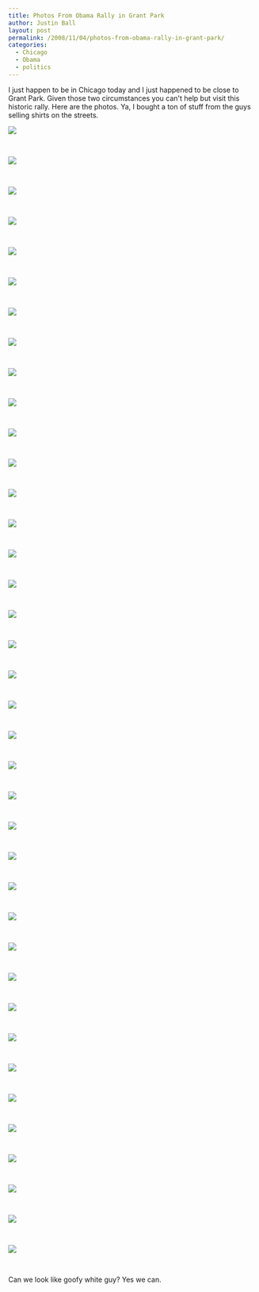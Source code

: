 ```yaml
---
title: Photos From Obama Rally in Grant Park
author: Justin Ball
layout: post
permalink: /2008/11/04/photos-from-obama-rally-in-grant-park/
categories:
  - Chicago
  - Obama
  - politics
---
```


I just happen to be in Chicago today and I just happened to be close to Grant Park. Given those two circumstances you can't help
but visit this historic rally. Here are the photos. Ya, I bought a ton of stuff from the guys selling shirts on the streets.

<div class="image-grid image-grid-vertical">
  <div class="image">
    <a href="/images/posts/2008/11/2008-11-04-013.jpg"><img src="/images/posts/2008/11/2008-11-04-013-300x225.jpg" /></a>
    <p class="caption">&nbsp;</p>
  </div>
  <div class="image">
    <a href="/images/posts/2008/11/2008-11-04-014.jpg"><img src="/images/posts/2008/11/2008-11-04-014-300x225.jpg" /></a>
    <p class="caption">&nbsp;</p>
  </div>
  <div class="image">
    <a href="/images/posts/2008/11/2008-11-04-016.jpg"><img src="/images/posts/2008/11/2008-11-04-016-300x225.jpg" /></a>
    <p class="caption">&nbsp;</p>
  </div>
  <div class="image">
    <a href="/images/posts/2008/11/2008-11-04-022.jpg"><img src="/images/posts/2008/11/2008-11-04-022-300x225.jpg" /></a>
    <p class="caption">&nbsp;</p>
  </div>
  <div class="image">
    <a href="/images/posts/2008/11/2008-11-04-025.jpg"><img src="/images/posts/2008/11/2008-11-04-025-225x300.jpg" /></a>
    <p class="caption">&nbsp;</p>
  </div>
  <div class="image">
    <a href="/images/posts/2008/11/2008-11-04-026.jpg"><img src="/images/posts/2008/11/2008-11-04-026-225x300.jpg" /></a>
    <p class="caption">&nbsp;</p>
  </div>
  <div class="image">
    <a href="/images/posts/2008/11/2008-11-04-027.jpg"><img src="/images/posts/2008/11/2008-11-04-027-225x300.jpg" /></a>
    <p class="caption">&nbsp;</p>
  </div>
  <div class="image">
    <a href="/images/posts/2008/11/2008-11-04-028.jpg"><img src="/images/posts/2008/11/2008-11-04-028-300x225.jpg" /></a>
    <p class="caption">&nbsp;</p>
  </div>
  <div class="image">
    <a href="/images/posts/2008/11/2008-11-04-035.jpg"><img src="/images/posts/2008/11/2008-11-04-035-300x225.jpg" /></a>
    <p class="caption">&nbsp;</p>
  </div>
  <div class="image">
    <a href="/images/posts/2008/11/2008-11-04-036.jpg"><img src="/images/posts/2008/11/2008-11-04-036-300x225.jpg" /></a>
    <p class="caption">&nbsp;</p>
  </div>
  <div class="image">
    <a href="/images/posts/2008/11/img_0208.jpg"><img src="/images/posts/2008/11/img_0208-225x300.jpg" /></a>
    <p class="caption">&nbsp;</p>
  </div>
  <div class="image">
    <a href="/images/posts/2008/11/img_0209.jpg"><img src="/images/posts/2008/11/img_0209-225x300.jpg" /></a>
    <p class="caption">&nbsp;</p>
  </div>
  <div class="image">
    <a href="/images/posts/2008/11/img_0210.jpg"><img src="/images/posts/2008/11/img_0210-225x300.jpg" /></a>
    <p class="caption">&nbsp;</p>
  </div>
  <div class="image">
    <a href="/images/posts/2008/11/img_0211.jpg"><img src="/images/posts/2008/11/img_0211-225x300.jpg" /></a>
    <p class="caption">&nbsp;</p>
  </div>
  <div class="image">
    <a href="/images/posts/2008/11/img_0212.jpg"><img src="/images/posts/2008/11/img_0212-225x300.jpg" /></a>
    <p class="caption">&nbsp;</p>
  </div>
  <div class="image">
    <a href="/images/posts/2008/11/img_0213.jpg"><img src="/images/posts/2008/11/img_0213-225x300.jpg" /></a>
    <p class="caption">&nbsp;</p>
  </div>
  <div class="image">
    <a href="/images/posts/2008/11/img_0214.jpg"><img src="/images/posts/2008/11/img_0214-225x300.jpg" /></a>
    <p class="caption">&nbsp;</p>
  </div>
  <div class="image">
    <a href="/images/posts/2008/11/img_0215.jpg"><img src="/images/posts/2008/11/img_0215-225x300.jpg" /></a>
    <p class="caption">&nbsp;</p>
  </div>
  <div class="image">
    <a href="/images/posts/2008/11/img_0216.jpg"><img src="/images/posts/2008/11/img_0216-225x300.jpg" /></a>
    <p class="caption">&nbsp;</p>
  </div>
  <div class="image">
    <a href="/images/posts/2008/11/img_0217.jpg"><img src="/images/posts/2008/11/img_0217-225x300.jpg" /></a>
    <p class="caption">&nbsp;</p>
  </div>
  <div class="image">
    <a href="/images/posts/2008/11/img_0218.jpg"><img src="/images/posts/2008/11/img_0218-225x300.jpg" /></a>
    <p class="caption">&nbsp;</p>
  </div>
  <div class="image">
    <a href="/images/posts/2008/11/img_0219.jpg"><img src="/images/posts/2008/11/img_0219-225x300.jpg" /></a>
    <p class="caption">&nbsp;</p>
  </div>
  <div class="image">
    <a href="/images/posts/2008/11/img_0220.jpg"><img src="/images/posts/2008/11/img_0220-225x300.jpg" /></a>
    <p class="caption">&nbsp;</p>
  </div>
  <div class="image">
    <a href="/images/posts/2008/11/img_0221.jpg"><img src="/images/posts/2008/11/img_0221-225x300.jpg" /></a>
    <p class="caption">&nbsp;</p>
  </div>
  <div class="image">
    <a href="/images/posts/2008/11/img_0222.jpg"><img src="/images/posts/2008/11/img_0222-225x300.jpg" /></a>
    <p class="caption">&nbsp;</p>
  </div>
  <div class="image">
    <a href="/images/posts/2008/11/img_0223.jpg"><img src="/images/posts/2008/11/img_0223-225x300.jpg" /></a>
    <p class="caption">&nbsp;</p>
  </div>
  <div class="image">
    <a href="/images/posts/2008/11/img_0224.jpg"><img src="/images/posts/2008/11/img_0224-225x300.jpg" /></a>
    <p class="caption">&nbsp;</p>
  </div>
  <div class="image">
    <a href="/images/posts/2008/11/img_0225.jpg"><img src="/images/posts/2008/11/img_0225-225x300.jpg" /></a>
    <p class="caption">&nbsp;</p>
  </div>
  <div class="image">
    <a href="/images/posts/2008/11/img_0226.jpg"><img src="/images/posts/2008/11/img_0226-225x300.jpg" /></a>
    <p class="caption">&nbsp;</p>
  </div>
  <div class="image">
    <a href="/images/posts/2008/11/img_0227.jpg"><img src="/images/posts/2008/11/img_0227-225x300.jpg" /></a>
    <p class="caption">&nbsp;</p>
  </div>
  <div class="image">
    <a href="/images/posts/2008/11/img_0228.jpg"><img src="/images/posts/2008/11/img_0228-225x300.jpg" /></a>
    <p class="caption">&nbsp;</p>
  </div>
  <div class="image">
    <a href="/images/posts/2008/11/img_0229.jpg"><img src="/images/posts/2008/11/img_0229-225x300.jpg" /></a>
    <p class="caption">&nbsp;</p>
  </div>
  <div class="image">
    <a href="/images/posts/2008/11/img_0230.jpg"><img src="/images/posts/2008/11/img_0230-300x225.jpg" /></a>
    <p class="caption">&nbsp;</p>
  </div>
  <div class="image">
    <a href="/images/posts/2008/11/img_0231.jpg"><img src="/images/posts/2008/11/img_0231-300x225.jpg" /></a>
    <p class="caption">&nbsp;</p>
  </div>
  <div class="image">
    <a href="/images/posts/2008/11/img_0232.jpg"><img src="/images/posts/2008/11/img_0232-225x300.jpg" /></a>
    <p class="caption">&nbsp;</p>
  </div>
  <div class="image">
    <a href="/images/posts/2008/11/img_0233.jpg"><img src="/images/posts/2008/11/img_0233-225x300.jpg" /></a>
    <p class="caption">&nbsp;</p>
  </div>
  <div class="image">
    <a href="/images/posts/2008/11/img_0234.jpg"><img src="/images/posts/2008/11/img_0234-225x300.jpg" /></a>
    <p class="caption">&nbsp;</p>
  </div>
  <div class="image">
    <a href="/images/posts/2008/11/img_0235.jpg"><img src="/images/posts/2008/11/img_0235-300x225.jpg" /></a>
    <p class="caption">&nbsp;</p>
  </div>
</div>

<div class="clearfix"></div.
<p>Can we look like goofy white guy? Yes we can.</p>